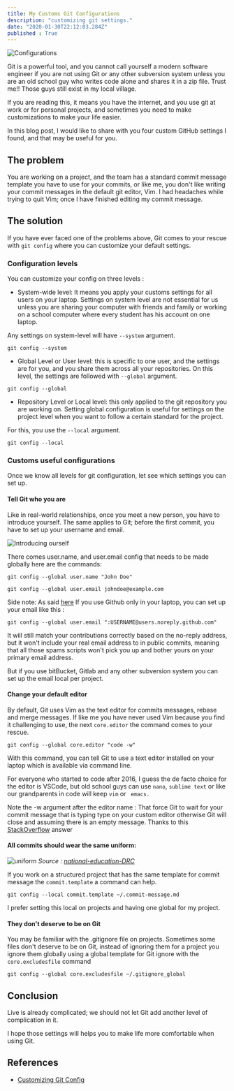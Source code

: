 ```yaml
---
title: My Customs Git Configurations
description: "customizing git settings."
date: "2020-01-30T22:12:03.284Z"
published : True
---
```


![Configurations](https://cdn.lynda.com/course/514200/514200-636141225565412095-16x9.jpg)


Git is a powerful tool, and you cannot call yourself a modern software engineer if you are not using Git or any other subversion system unless you are an old school guy who writes code alone and shares it in a zip file. Trust me!! Those guys still exist in my local village.

If you are reading this, it means you have the internet, and you use git at work or for personal projects, and sometimes you need to make customizations to make your life easier.

In this blog post, I would like to share with you four custom GitHub settings I found, and that may be useful for you.

## The problem 

You are working on a project, and the team has a standard commit message template you have to use for your commits, or like me, you don't like writing your commit messages in the default git editor, Vim. I had headaches while trying to quit Vim; once I have finished editing my commit message.

## The solution

If you have ever faced one of the problems above, Git comes to your rescue with `git config` where you can customize your default settings.

### Configuration levels 

You can customize your config on three levels :

- System-wide level: It means you apply your customs settings for all users on your laptop. Settings on system level are not essential for us unless you are sharing your computer with friends and family or working on a school computer where every student has his account on one laptop.

Any settings on system-level will have `--system` argument. 

`git config --system`

- Global Level or User level: this is specific to one user, and the settings are for you, and you share them across all your repositories. 
On this level, the settings are followed with `--global` argument.

`git config --global`

- Repository Level or Local level: this only applied to the git repository you are working on.
Setting global configuration is useful for settings on the project level when you want to follow a certain standard for the project.

For this, you use the `--local` argument.

`git config --local`


### Customs useful configurations

Once we know all levels for git configuration, let see which settings you can set up.

#### Tell Git who you are 

Like in real-world relationships, once you meet a new person, you have to introduce yourself. The same applies to Git; before the first commit, you have to set up your username and email.

![Introducing ourself](https://media.giphy.com/media/Y0mC3y5G53PsQ/giphy.gif)

There comes user.name, and user.email config that needs to be made globally here are the commands:

`git config --global user.name "John Doe"`

`git config --global user.email johndoe@example.com`

Side note: 
As said [here](https://dev.to/msaracevic/comment/bdhb) If you use Github only in your laptop, you can set up your email like this :

`git config --global user.email ":USERNAME@users.noreply.github.com"`


It will still match your contributions correctly based on the no-reply address, but it won't include your real email address to in public commits, meaning that all those spams scripts won't pick you up and bother yours on your primary email address.

But if you use bitBucket, Gitlab and any other subversion system you can set up the email local per project. 

#### Change your default editor 

By default, Git uses Vim as the text editor for commits messages, rebase and merge messages.
If like me you have never used Vim because you find it challenging to use, the next `core.editor` the command comes to your rescue.

`git config --global core.editor "code -w"`

With this command, you can tell Git to use a text editor installed on your laptop which is available via command line.

For everyone who started to code after 2016, I guess the de facto choice for the editor is VSCode, but old school guys can use `nano`, `sublime text` or like our grandparents in code will keep `vim` or ` emacs.`

Note the -w argument after the editor name : 
That force Git to wait for your commit message that is typing type on your custom editor otherwise Git will close and assuming there is an empty message. Thanks to this [StackOverflow](https://stackoverflow.com/a/11702707/4683950) answer

#### All commits should wear the same uniform:

![uniform](https://www.eduquepsp.education/wp-content/uploads/2018/06/epspbanner.jpg)
*Source : [national-education-DRC](https://www.eduquepsp.education/)*

If you work on a structured project that has the same template for commit message the `commit.template` a command can help.

`git config --local commit.template ~/.commit-message.md`

I prefer setting this local on projects and having one global for my project.

#### They don't deserve to be on Git

You may be familiar with the .gitignore file on projects.
Sometimes some files don't deserve to be on Git, instead of ignoring them for a project you ignore them globally using a global template for Git ignore with the `core.excludesfile` command

`git config --global core.excludesfile ~/.gitignore_global`



## Conclusion

Live is already complicated; we should not let Git add another level of complication in it.

I hope those settings will helps you to make life more comfortable when using Git.

## References

- [Customizing Git Config](https://www.git-scm.com/book/en/v2/Customizing-Git-Git-Configuration)

